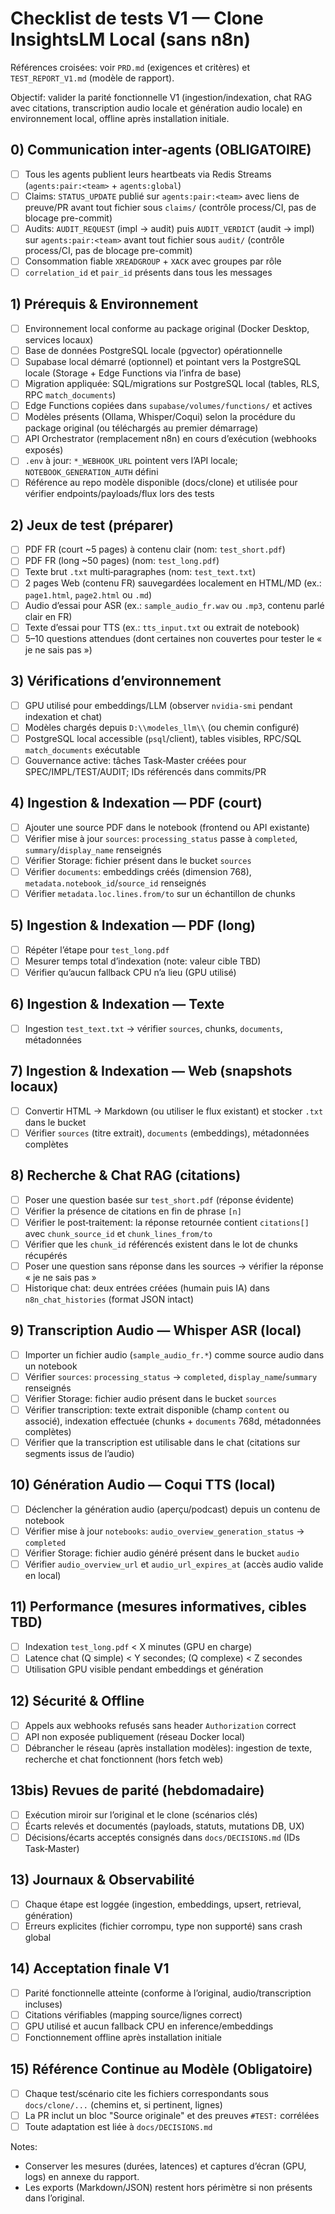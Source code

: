 <!-- Déplacé sous docs/ -->
# Checklist de tests V1 — Clone InsightsLM Local (sans n8n)

Références croisées: voir `PRD.md` (exigences et critères) et `TEST_REPORT_V1.md` (modèle de rapport).

Objectif: valider la parité fonctionnelle V1 (ingestion/indexation, chat RAG avec citations, transcription audio locale et génération audio locale) en environnement local, offline après installation initiale.

## 0) Communication inter‑agents (OBLIGATOIRE)
- [ ] Tous les agents publient leurs heartbeats via Redis Streams (`agents:pair:<team>` + `agents:global`)
- [ ] Claims: `STATUS_UPDATE` publié sur `agents:pair:<team>` avec liens de preuve/PR avant tout fichier sous `claims/` (contrôle process/CI, pas de blocage pre-commit)
- [ ] Audits: `AUDIT_REQUEST` (impl → audit) puis `AUDIT_VERDICT` (audit → impl) sur `agents:pair:<team>` avant tout fichier sous `audit/` (contrôle process/CI, pas de blocage pre-commit)
- [ ] Consommation fiable `XREADGROUP` + `XACK` avec groupes par rôle
- [ ] `correlation_id` et `pair_id` présents dans tous les messages

## 1) Prérequis & Environnement
- [ ] Environnement local conforme au package original (Docker Desktop, services locaux)
- [ ] Base de données PostgreSQL locale (pgvector) opérationnelle
- [ ] Supabase local démarré (optionnel) et pointant vers la PostgreSQL locale (Storage + Edge Functions via l’infra de base)
- [ ] Migration appliquée: SQL/migrations sur PostgreSQL local (tables, RLS, RPC `match_documents`)
- [ ] Edge Functions copiées dans `supabase/volumes/functions/` et actives
- [ ] Modèles présents (Ollama, Whisper/Coqui) selon la procédure du package original (ou téléchargés au premier démarrage)
- [ ] API Orchestrator (remplacement n8n) en cours d’exécution (webhooks exposés)
- [ ] `.env` à jour: `*_WEBHOOK_URL` pointent vers l’API locale; `NOTEBOOK_GENERATION_AUTH` défini
- [ ] Référence au repo modèle disponible (docs/clone) et utilisée pour vérifier endpoints/payloads/flux lors des tests

## 2) Jeux de test (préparer)
- [ ] PDF FR (court ~5 pages) à contenu clair (nom: `test_short.pdf`)
- [ ] PDF FR (long ~50 pages) (nom: `test_long.pdf`)
- [ ] Texte brut `.txt` multi‑paragraphes (nom: `test_text.txt`)
- [ ] 2 pages Web (contenu FR) sauvegardées localement en HTML/MD (ex.: `page1.html`, `page2.html` ou `.md`)
- [ ] Audio d’essai pour ASR (ex.: `sample_audio_fr.wav` ou `.mp3`, contenu parlé clair en FR)
- [ ] Texte d’essai pour TTS (ex.: `tts_input.txt` ou extrait de notebook)
- [ ] 5–10 questions attendues (dont certaines non couvertes pour tester le « je ne sais pas »)

## 3) Vérifications d’environnement
- [ ] GPU utilisé pour embeddings/LLM (observer `nvidia-smi` pendant indexation et chat)
- [ ] Modèles chargés depuis `D:\\modeles_llm\\` (ou chemin configuré)
- [ ] PostgreSQL local accessible (`psql`/client), tables visibles, RPC/SQL `match_documents` exécutable
- [ ] Gouvernance active: tâches Task‑Master créées pour SPEC/IMPL/TEST/AUDIT; IDs référencés dans commits/PR

## 4) Ingestion & Indexation — PDF (court)
- [ ] Ajouter une source PDF dans le notebook (frontend ou API existante)
- [ ] Vérifier mise à jour `sources`: `processing_status` passe à `completed`, `summary`/`display_name` renseignés
- [ ] Vérifier Storage: fichier présent dans le bucket `sources`
- [ ] Vérifier `documents`: embeddings créés (dimension 768), `metadata.notebook_id`/`source_id` renseignés
- [ ] Vérifier `metadata.loc.lines.from/to` sur un échantillon de chunks

## 5) Ingestion & Indexation — PDF (long)
- [ ] Répéter l’étape pour `test_long.pdf`
- [ ] Mesurer temps total d’indexation (note: valeur cible TBD)
- [ ] Vérifier qu’aucun fallback CPU n’a lieu (GPU utilisé)

## 6) Ingestion & Indexation — Texte
- [ ] Ingestion `test_text.txt` → vérifier `sources`, chunks, `documents`, métadonnées

## 7) Ingestion & Indexation — Web (snapshots locaux)
- [ ] Convertir HTML → Markdown (ou utiliser le flux existant) et stocker `.txt` dans le bucket
- [ ] Vérifier `sources` (titre extrait), `documents` (embeddings), métadonnées complètes

## 8) Recherche & Chat RAG (citations)
- [ ] Poser une question basée sur `test_short.pdf` (réponse évidente)
- [ ] Vérifier la présence de citations en fin de phrase `[n]`
- [ ] Vérifier le post‑traitement: la réponse retournée contient `citations[]` avec `chunk_source_id` et `chunk_lines_from/to`
- [ ] Vérifier que les `chunk_id` référencés existent dans le lot de chunks récupérés
- [ ] Poser une question sans réponse dans les sources → vérifier la réponse « je ne sais pas »
- [ ] Historique chat: deux entrées créées (humain puis IA) dans `n8n_chat_histories` (format JSON intact)

## 9) Transcription Audio — Whisper ASR (local)
- [ ] Importer un fichier audio (`sample_audio_fr.*`) comme source audio dans un notebook
- [ ] Vérifier `sources`: `processing_status` → `completed`, `display_name`/`summary` renseignés
- [ ] Vérifier Storage: fichier audio présent dans le bucket `sources`
- [ ] Vérifier transcription: texte extrait disponible (champ `content` ou associé), indexation effectuée (chunks + `documents` 768d, métadonnées complètes)
- [ ] Vérifier que la transcription est utilisable dans le chat (citations sur segments issus de l’audio)

## 10) Génération Audio — Coqui TTS (local)
- [ ] Déclencher la génération audio (aperçu/podcast) depuis un contenu de notebook
- [ ] Vérifier mise à jour `notebooks`: `audio_overview_generation_status` → `completed`
- [ ] Vérifier Storage: fichier audio généré présent dans le bucket `audio`
- [ ] Vérifier `audio_overview_url` et `audio_url_expires_at` (accès audio valide en local)

## 11) Performance (mesures informatives, cibles TBD)
- [ ] Indexation `test_long.pdf` < X minutes (GPU en charge)
- [ ] Latence chat (Q simple) < Y secondes; (Q complexe) < Z secondes
- [ ] Utilisation GPU visible pendant embeddings et génération

## 12) Sécurité & Offline
- [ ] Appels aux webhooks refusés sans header `Authorization` correct
- [ ] API non exposée publiquement (réseau Docker local)
- [ ] Débrancher le réseau (après installation modèles): ingestion de texte, recherche et chat fonctionnent (hors fetch web)

## 13bis) Revues de parité (hebdomadaire)
- [ ] Exécution miroir sur l’original et le clone (scénarios clés)
- [ ] Écarts relevés et documentés (payloads, statuts, mutations DB, UX)
- [ ] Décisions/écarts acceptés consignés dans `docs/DECISIONS.md` (IDs Task‑Master)

## 13) Journaux & Observabilité
- [ ] Chaque étape est loggée (ingestion, embeddings, upsert, retrieval, génération)
- [ ] Erreurs explicites (fichier corrompu, type non supporté) sans crash global

## 14) Acceptation finale V1
- [ ] Parité fonctionnelle atteinte (conforme à l’original, audio/transcription incluses)
- [ ] Citations vérifiables (mapping source/lignes correct)
- [ ] GPU utilisé et aucun fallback CPU en inference/embeddings
- [ ] Fonctionnement offline après installation initiale

## 15) Référence Continue au Modèle (Obligatoire)
- [ ] Chaque test/scénario cite les fichiers correspondants sous `docs/clone/...` (chemins et, si pertinent, lignes)
- [ ] La PR inclut un bloc "Source originale" et des preuves `#TEST:` corrélées
- [ ] Toute adaptation est liée à `docs/DECISIONS.md`

Notes:
- Conserver les mesures (durées, latences) et captures d’écran (GPU, logs) en annexe du rapport.
- Les exports (Markdown/JSON) restent hors périmètre si non présents dans l’original.
